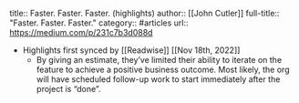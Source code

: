 title:: Faster. Faster. Faster. (highlights)
author:: [[John Cutler]]
full-title:: "Faster. Faster. Faster."
category:: #articles
url:: https://medium.com/p/231c7b3d088d

- Highlights first synced by [[Readwise]] [[Nov 18th, 2022]]
	- By giving an estimate, they’ve limited their ability to iterate on the feature to achieve a positive business outcome. Most likely, the org will have scheduled follow-up work to start immediately after the project is “done”.